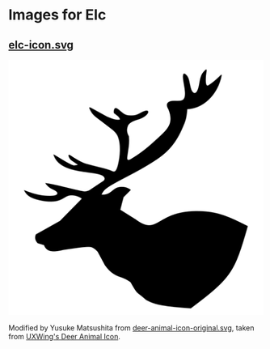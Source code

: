 # Images for Elc

## [elc-icon.svg](./elc-icon.svg)

![elc-icon](./elc-icon.svg)

Modified by Yusuke Matsushita from [deer-animal-icon-original.svg](./deer-animal-icon-original.svg), taken from [UXWing's Deer Animal Icon](https://uxwing.com/deer-animal-icon/).
